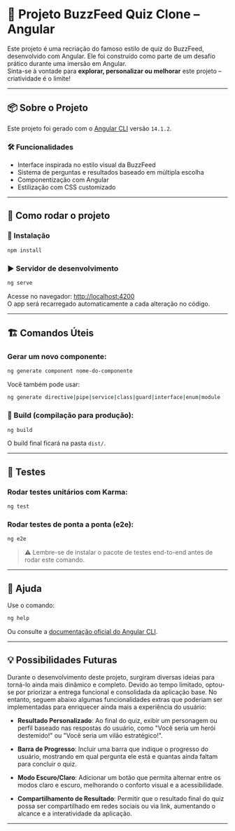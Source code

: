 
# 🧠 Projeto BuzzFeed Quiz Clone – Angular

Este projeto é uma recriação do famoso estilo de quiz do BuzzFeed, desenvolvido com Angular. Ele foi construído como parte de um desafio prático durante uma imersão em Angular.  
Sinta-se à vontade para **explorar, personalizar ou melhorar** este projeto – criatividade é o limite!

---

## 📦 Sobre o Projeto

Este projeto foi gerado com o [Angular CLI](https://github.com/angular/angular-cli) versão `14.1.2`.

### 🛠️ Funcionalidades

- Interface inspirada no estilo visual da BuzzFeed
- Sistema de perguntas e resultados baseado em múltipla escolha
- Componentização com Angular
- Estilização com CSS customizado

---

## 📍 Como rodar o projeto

### 🔧 Instalação

```bash
npm install
```

### ▶️ Servidor de desenvolvimento

```bash
ng serve
```

Acesse no navegador: [http://localhost:4200](http://localhost:4200)  
O app será recarregado automaticamente a cada alteração no código.

---

## 🏗️ Comandos Úteis

### Gerar um novo componente:

```bash
ng generate component nome-do-componente
```

Você também pode usar:

```bash
ng generate directive|pipe|service|class|guard|interface|enum|module
```

### 🔨 Build (compilação para produção):

```bash
ng build
```

O build final ficará na pasta `dist/`.

---

## 🧪 Testes

### Rodar testes unitários com Karma:

```bash
ng test
```

### Rodar testes de ponta a ponta (e2e):

```bash
ng e2e
```

> ⚠️ Lembre-se de instalar o pacote de testes end-to-end antes de rodar este comando.

---

## 📘 Ajuda

Use o comando:

```bash
ng help
```

Ou consulte a [documentação oficial do Angular CLI](https://angular.io/cli).

---

## 💡 Possibilidades Futuras

Durante o desenvolvimento deste projeto, surgiram diversas ideias para torná-lo ainda mais dinâmico e completo. Devido ao tempo limitado, optou-se por priorizar a entrega funcional e consolidada da aplicação base. No entanto, seguem abaixo algumas funcionalidades extras que poderiam ser implementadas para enriquecer ainda mais a experiência do usuário:

- **Resultado Personalizado**: Ao final do quiz, exibir um personagem ou perfil baseado nas respostas do usuário, como "Você seria um herói destemido!" ou "Você seria um vilão estratégico!".

- **Barra de Progresso**: Incluir uma barra que indique o progresso do usuário, mostrando em qual pergunta ele está e quantas ainda faltam para concluir o quiz.

- **Modo Escuro/Claro**: Adicionar um botão que permita alternar entre os modos claro e escuro, melhorando o conforto visual e a acessibilidade.

- **Compartilhamento de Resultado**: Permitir que o resultado final do quiz possa ser compartilhado em redes sociais ou via link, aumentando o alcance e a interatividade da aplicação.

---